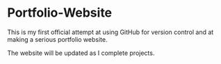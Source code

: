 # Portfolio-Website

This is my first official attempt at using GitHub for version control and at making a serious portfolio website.

The website will be updated as I complete projects. 
